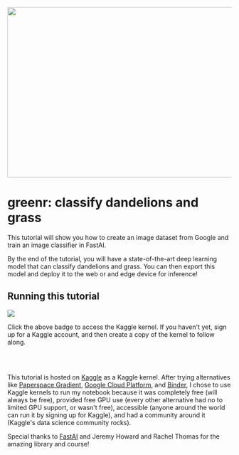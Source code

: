 <a href="url"><img src="https://cdn.pixabay.com/photo/2018/05/20/16/13/dandelion-3416140_960_720.jpg" align="middle" height="383" width="640" ></a>

# greenr: classify dandelions and grass
This tutorial will show you how to create an image dataset from Google and train an image classifier in FastAI.

By the end of the tutorial, you will have a state-of-the-art deep learning model that can classify dandelions and grass. You can then export this model and deploy it to the web or and edge device for inference!

## Running this tutorial
[<img src="https://img.shields.io/badge/kaggle-kernel-9cf?style=for-the-badge&logo=appveyor">](https://www.kaggle.com/btphan/greenr-an-image-classifier-in-fastai?scriptVersionId=33945487)

Click the above badge to access the Kaggle kernel. If you haven't yet, sign up for a Kaggle account, and then create a copy of the kernel to follow along.

<br>
<br>


This tutorial is hosted on [Kaggle](http://kaggle.com/) as a Kaggle kernel. After trying alternatives like [Paperspace Gradient](https://gradient.paperspace.com/), [Google Cloud Platform](http://cloud.google.com/), and [Binder](https://mybinder.org/), I chose to use Kaggle kernels to run my notebook because it was completely free (will always be free), provided free GPU use (every other alternative had no to limited GPU support, or wasn't free), accessible (anyone around the world can run it by signing up for Kaggle), and had a community around it (Kaggle's data science community rocks).

Special thanks to [FastAI](https://www.fast.ai/) and Jeremy Howard and Rachel Thomas for the amazing library and course!
